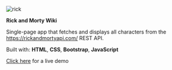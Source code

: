 ![rick](https://user-images.githubusercontent.com/116102391/231464347-2905aa25-4854-4444-8415-446c44d085be.png)

**Rick and Morty Wiki**

Single-page app that fetches and displays all characters from the https://rickandmortyapi.com/ REST API.

Built with: **HTML**, **CSS**, **Bootstrap**, **JavaScript**

[Click here](https://rick-and-morty-wiki-page.netlify.app/) for a live demo
